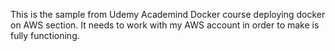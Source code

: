 This is the sample from Udemy Academind Docker course deploying docker on AWS section. It needs to work with my AWS account in order to make is fully functioning.
